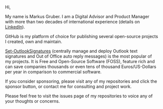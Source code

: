 Hi,

My name is Markus Gruber. I am a Digital Advisor and Product Manager with more than two decades of international experience (details on [LinkedIn](https://www.linkedin.com/in/gruberma/)).

GitHub is my platform of choice for publishing several open-source projects I created, own and maintain.

[Set-OutlookSignatures](https://github.com/GruberMarkus/Set-OutlookSignatures) (centrally manage and deploy Outlook text signatures and Out of Office auto reply messages) is the most popular of my projects.
It is Free and Open-Source Software (FOSS), feature rich and can save companies thousands or even tens of thousand Euros/US-Dollars per year in comparison to commercial software.

If you consider sponsoring, please visit any of my repositories and click the sponsor button, or contact me for consulting and project work.

Please feel free to visit the issues page of my repositories to voice any of your thoughts or concerns.
